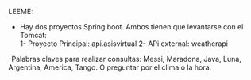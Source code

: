 LEEME:


- Hay dos proyectos Spring boot. Ambos tienen que levantarse con el Tomcat:  
 1- Proyecto Principal:
   api.asisvirtual 
 2- APi external:
    weatherapi
 

-Palabras claves para realizar consultas:
 Messi, Maradona, Java, Luna, Argentina, America, Tango.
 O preguntar por el clima o la hora.

